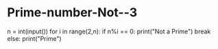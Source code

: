 # Prime-number-Not--3
n = int(input())
for i in range(2,n):
  if n%i == 0:
    print("Not a Prime")
    break
else:
  print("Prime")

